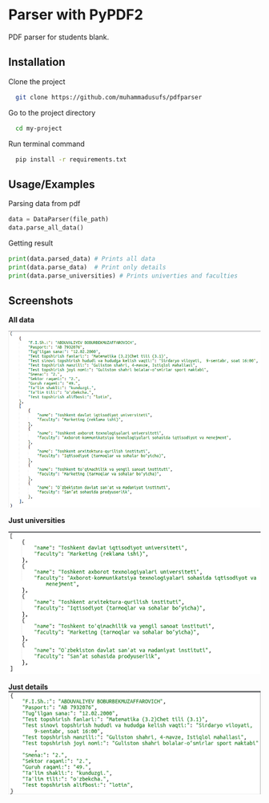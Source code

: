 
# Parser with PyPDF2

PDF parser for students blank.



## Installation

Clone the project

```bash
  git clone https://github.com/muhammadusufs/pdfparser
```

Go to the project directory

```bash
  cd my-project
```
Run terminal command
```bash
  pip install -r requirements.txt

```
    
## Usage/Examples
Parsing data from pdf
```python
data = DataParser(file_path)
data.parse_all_data()

```
Getting result
```python
print(data.parsed_data) # Prints all data 
print(data.parse_data)  # Print only details
print(data.parse_universities) # Prints univerties and faculties
```


## Screenshots
**All data**

![App Screenshot](https://raw.githubusercontent.com/muhammadusufs/pdfparser/main/media/get_all_data.png)


**Just universities**


![App Screenshot](https://raw.githubusercontent.com/muhammadusufs/pdfparser/main/media/universities.png)


**Just details**
![App Screenshot](https://raw.githubusercontent.com/muhammadusufs/pdfparser/main/media/get_data.png)
